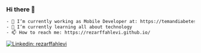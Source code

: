 ### Hi there 👋

```bash
- 🔭 I’m currently working as Mobile Developer at: https://temandiabetes.com & https://temanbumil.com
- 🌱 I’m currently learning all about technology
- 📫 How to reach me: https://rezarffahlevi.github.io/
```

[![Linkedin: rezarffahlevi](https://img.shields.io/badge/-Reza%20Fahlevi-blue?style=flat-square&logo=Linkedin&logoColor=white&link=https://www.linkedin.com/in/rezarffahlevi/)](https://www.linkedin.com/in/rezarffahlevi/)

<!--https://www.linkedin.com/in/rezarffahlevi/
**rezarffahlevi/rezarffahlevi** is a ✨ _special_ ✨ repository because its `README.md` (this file) appears on your GitHub profile.

Here are some ideas to get you started:

- 🔭 I’m currently working on ...
- 🌱 I’m currently learning ...
- 👯 I’m looking to collaborate on ...
- 🤔 I’m looking for help with ...
- 💬 Ask me about ...
- 📫 How to reach me: ...
- 😄 Pronouns: ...
- ⚡ Fun fact: ...
-->
